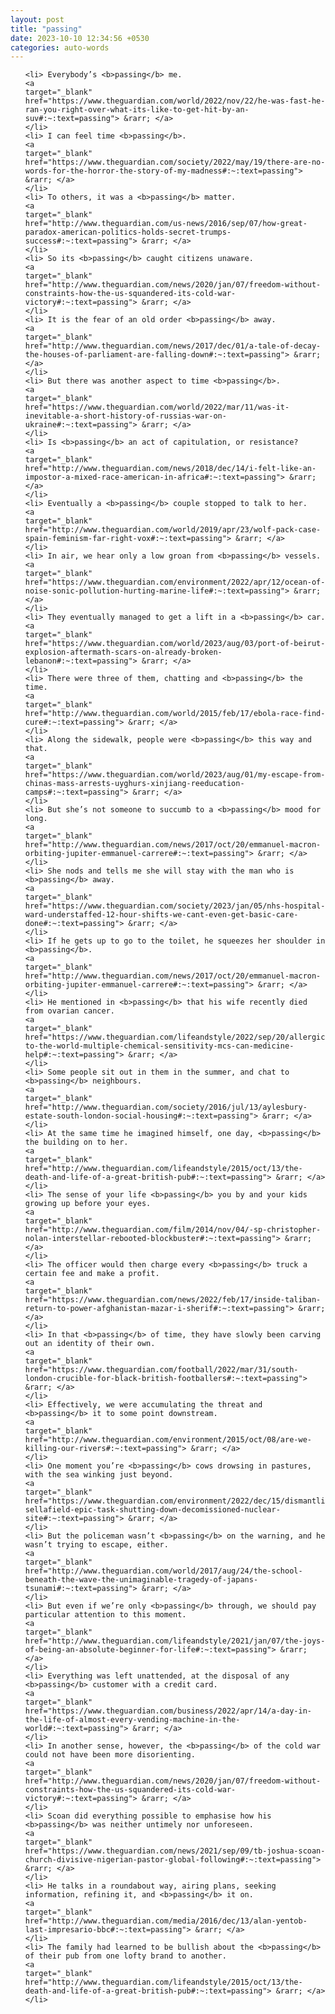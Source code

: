```yaml
---
layout: post
title: "passing"
date: 2023-10-10 12:34:56 +0530
categories: auto-words
---
```

<ol>

    <li> Everybody’s <b>passing</b> me.
    <a 
    target="_blank" 
    href="https://www.theguardian.com/world/2022/nov/22/he-was-fast-he-ran-you-right-over-what-its-like-to-get-hit-by-an-suv#:~:text=passing"> &rarr; </a>
    </li>
    <li> I can feel time <b>passing</b>.
    <a 
    target="_blank" 
    href="https://www.theguardian.com/society/2022/may/19/there-are-no-words-for-the-horror-the-story-of-my-madness#:~:text=passing"> &rarr; </a>
    </li>
    <li> To others, it was a <b>passing</b> matter.
    <a 
    target="_blank" 
    href="http://www.theguardian.com/us-news/2016/sep/07/how-great-paradox-american-politics-holds-secret-trumps-success#:~:text=passing"> &rarr; </a>
    </li>
    <li> So its <b>passing</b> caught citizens unaware.
    <a 
    target="_blank" 
    href="http://www.theguardian.com/news/2020/jan/07/freedom-without-constraints-how-the-us-squandered-its-cold-war-victory#:~:text=passing"> &rarr; </a>
    </li>
    <li> It is the fear of an old order <b>passing</b> away.
    <a 
    target="_blank" 
    href="http://www.theguardian.com/news/2017/dec/01/a-tale-of-decay-the-houses-of-parliament-are-falling-down#:~:text=passing"> &rarr; </a>
    </li>
    <li> But there was another aspect to time <b>passing</b>.
    <a 
    target="_blank" 
    href="https://www.theguardian.com/world/2022/mar/11/was-it-inevitable-a-short-history-of-russias-war-on-ukraine#:~:text=passing"> &rarr; </a>
    </li>
    <li> Is <b>passing</b> an act of capitulation, or resistance?
    <a 
    target="_blank" 
    href="http://www.theguardian.com/news/2018/dec/14/i-felt-like-an-impostor-a-mixed-race-american-in-africa#:~:text=passing"> &rarr; </a>
    </li>
    <li> Eventually a <b>passing</b> couple stopped to talk to her.
    <a 
    target="_blank" 
    href="http://www.theguardian.com/world/2019/apr/23/wolf-pack-case-spain-feminism-far-right-vox#:~:text=passing"> &rarr; </a>
    </li>
    <li> In air, we hear only a low groan from <b>passing</b> vessels.
    <a 
    target="_blank" 
    href="https://www.theguardian.com/environment/2022/apr/12/ocean-of-noise-sonic-pollution-hurting-marine-life#:~:text=passing"> &rarr; </a>
    </li>
    <li> They eventually managed to get a lift in a <b>passing</b> car.
    <a 
    target="_blank" 
    href="https://www.theguardian.com/world/2023/aug/03/port-of-beirut-explosion-aftermath-scars-on-already-broken-lebanon#:~:text=passing"> &rarr; </a>
    </li>
    <li> There were three of them, chatting and <b>passing</b> the time.
    <a 
    target="_blank" 
    href="http://www.theguardian.com/world/2015/feb/17/ebola-race-find-cure#:~:text=passing"> &rarr; </a>
    </li>
    <li> Along the sidewalk, people were <b>passing</b> this way and that.
    <a 
    target="_blank" 
    href="https://www.theguardian.com/world/2023/aug/01/my-escape-from-chinas-mass-arrests-uyghurs-xinjiang-reeducation-camps#:~:text=passing"> &rarr; </a>
    </li>
    <li> But she’s not someone to succumb to a <b>passing</b> mood for long.
    <a 
    target="_blank" 
    href="http://www.theguardian.com/news/2017/oct/20/emmanuel-macron-orbiting-jupiter-emmanuel-carrere#:~:text=passing"> &rarr; </a>
    </li>
    <li> She nods and tells me she will stay with the man who is <b>passing</b> away.
    <a 
    target="_blank" 
    href="https://www.theguardian.com/society/2023/jan/05/nhs-hospital-ward-understaffed-12-hour-shifts-we-cant-even-get-basic-care-done#:~:text=passing"> &rarr; </a>
    </li>
    <li> If he gets up to go to the toilet, he squeezes her shoulder in <b>passing</b>.
    <a 
    target="_blank" 
    href="http://www.theguardian.com/news/2017/oct/20/emmanuel-macron-orbiting-jupiter-emmanuel-carrere#:~:text=passing"> &rarr; </a>
    </li>
    <li> He mentioned in <b>passing</b> that his wife recently died from ovarian cancer.
    <a 
    target="_blank" 
    href="https://www.theguardian.com/lifeandstyle/2022/sep/20/allergic-to-the-world-multiple-chemical-sensitivity-mcs-can-medicine-help#:~:text=passing"> &rarr; </a>
    </li>
    <li> Some people sit out in them in the summer, and chat to <b>passing</b> neighbours.
    <a 
    target="_blank" 
    href="http://www.theguardian.com/society/2016/jul/13/aylesbury-estate-south-london-social-housing#:~:text=passing"> &rarr; </a>
    </li>
    <li> At the same time he imagined himself, one day, <b>passing</b> the building on to her.
    <a 
    target="_blank" 
    href="http://www.theguardian.com/lifeandstyle/2015/oct/13/the-death-and-life-of-a-great-british-pub#:~:text=passing"> &rarr; </a>
    </li>
    <li> The sense of your life <b>passing</b> you by and your kids growing up before your eyes.
    <a 
    target="_blank" 
    href="http://www.theguardian.com/film/2014/nov/04/-sp-christopher-nolan-interstellar-rebooted-blockbuster#:~:text=passing"> &rarr; </a>
    </li>
    <li> The officer would then charge every <b>passing</b> truck a certain fee and make a profit.
    <a 
    target="_blank" 
    href="https://www.theguardian.com/news/2022/feb/17/inside-taliban-return-to-power-afghanistan-mazar-i-sherif#:~:text=passing"> &rarr; </a>
    </li>
    <li> In that <b>passing</b> of time, they have slowly been carving out an identity of their own.
    <a 
    target="_blank" 
    href="https://www.theguardian.com/football/2022/mar/31/south-london-crucible-for-black-british-footballers#:~:text=passing"> &rarr; </a>
    </li>
    <li> Effectively, we were accumulating the threat and <b>passing</b> it to some point downstream.
    <a 
    target="_blank" 
    href="http://www.theguardian.com/environment/2015/oct/08/are-we-killing-our-rivers#:~:text=passing"> &rarr; </a>
    </li>
    <li> One moment you’re <b>passing</b> cows drowsing in pastures, with the sea winking just beyond.
    <a 
    target="_blank" 
    href="https://www.theguardian.com/environment/2022/dec/15/dismantling-sellafield-epic-task-shutting-down-decomissioned-nuclear-site#:~:text=passing"> &rarr; </a>
    </li>
    <li> But the policeman wasn’t <b>passing</b> on the warning, and he wasn’t trying to escape, either.
    <a 
    target="_blank" 
    href="http://www.theguardian.com/world/2017/aug/24/the-school-beneath-the-wave-the-unimaginable-tragedy-of-japans-tsunami#:~:text=passing"> &rarr; </a>
    </li>
    <li> But even if we’re only <b>passing</b> through, we should pay particular attention to this moment.
    <a 
    target="_blank" 
    href="http://www.theguardian.com/lifeandstyle/2021/jan/07/the-joys-of-being-an-absolute-beginner-for-life#:~:text=passing"> &rarr; </a>
    </li>
    <li> Everything was left unattended, at the disposal of any <b>passing</b> customer with a credit card.
    <a 
    target="_blank" 
    href="https://www.theguardian.com/business/2022/apr/14/a-day-in-the-life-of-almost-every-vending-machine-in-the-world#:~:text=passing"> &rarr; </a>
    </li>
    <li> In another sense, however, the <b>passing</b> of the cold war could not have been more disorienting.
    <a 
    target="_blank" 
    href="http://www.theguardian.com/news/2020/jan/07/freedom-without-constraints-how-the-us-squandered-its-cold-war-victory#:~:text=passing"> &rarr; </a>
    </li>
    <li> Scoan did everything possible to emphasise how his <b>passing</b> was neither untimely nor unforeseen.
    <a 
    target="_blank" 
    href="https://www.theguardian.com/news/2021/sep/09/tb-joshua-scoan-church-divisive-nigerian-pastor-global-following#:~:text=passing"> &rarr; </a>
    </li>
    <li> He talks in a roundabout way, airing plans, seeking information, refining it, and <b>passing</b> it on.
    <a 
    target="_blank" 
    href="http://www.theguardian.com/media/2016/dec/13/alan-yentob-last-impresario-bbc#:~:text=passing"> &rarr; </a>
    </li>
    <li> The family had learned to be bullish about the <b>passing</b> of their pub from one lofty brand to another.
    <a 
    target="_blank" 
    href="http://www.theguardian.com/lifeandstyle/2015/oct/13/the-death-and-life-of-a-great-british-pub#:~:text=passing"> &rarr; </a>
    </li>